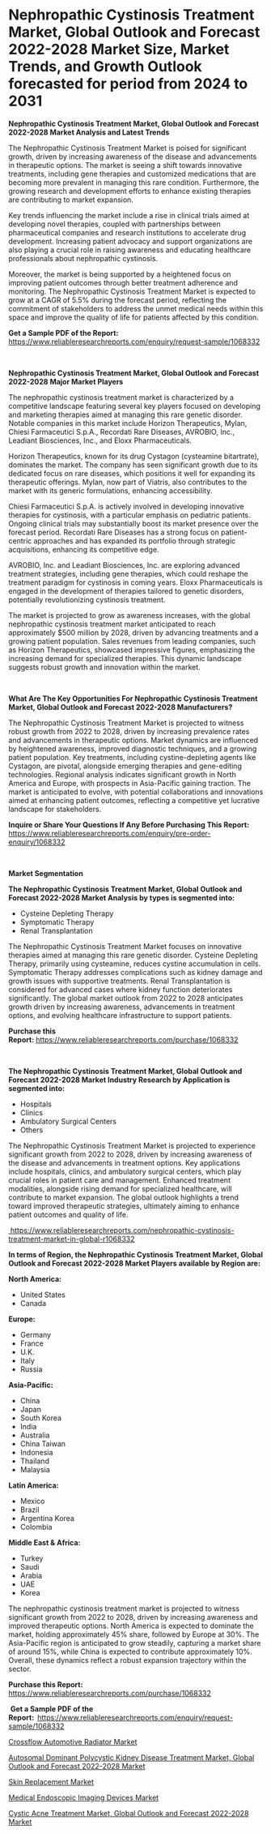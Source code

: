 <p><h1>Nephropathic Cystinosis Treatment Market, Global Outlook and Forecast 2022-2028 Market Size, Market Trends, and Growth Outlook forecasted for period from 2024 to 2031</h1></p><p><strong>Nephropathic Cystinosis Treatment Market, Global Outlook and Forecast 2022-2028 Market Analysis and Latest Trends</strong></p>
<p><p>The Nephropathic Cystinosis Treatment Market is poised for significant growth, driven by increasing awareness of the disease and advancements in therapeutic options. The market is seeing a shift towards innovative treatments, including gene therapies and customized medications that are becoming more prevalent in managing this rare condition. Furthermore, the growing research and development efforts to enhance existing therapies are contributing to market expansion.</p><p>Key trends influencing the market include a rise in clinical trials aimed at developing novel therapies, coupled with partnerships between pharmaceutical companies and research institutions to accelerate drug development. Increasing patient advocacy and support organizations are also playing a crucial role in raising awareness and educating healthcare professionals about nephropathic cystinosis.</p><p>Moreover, the market is being supported by a heightened focus on improving patient outcomes through better treatment adherence and monitoring. The Nephropathic Cystinosis Treatment Market is expected to grow at a CAGR of 5.5% during the forecast period, reflecting the commitment of stakeholders to address the unmet medical needs within this space and improve the quality of life for patients affected by this condition.</p></p>
<p><strong>Get a Sample PDF of the Report:&nbsp;</strong> <a href="https://www.reliableresearchreports.com/enquiry/request-sample/1068332">https://www.reliableresearchreports.com/enquiry/request-sample/1068332</a></p>
<p>&nbsp;</p>
<p><strong>Nephropathic Cystinosis Treatment Market, Global Outlook and Forecast 2022-2028 Major Market Players</strong></p>
<p><p>The nephropathic cystinosis treatment market is characterized by a competitive landscape featuring several key players focused on developing and marketing therapies aimed at managing this rare genetic disorder. Notable companies in this market include Horizon Therapeutics, Mylan, Chiesi Farmaceutici S.p.A., Recordati Rare Diseases, AVROBIO, Inc., Leadiant Biosciences, Inc., and Eloxx Pharmaceuticals.</p><p>Horizon Therapeutics, known for its drug Cystagon (cysteamine bitartrate), dominates the market. The company has seen significant growth due to its dedicated focus on rare diseases, which positions it well for expanding its therapeutic offerings. Mylan, now part of Viatris, also contributes to the market with its generic formulations, enhancing accessibility.</p><p>Chiesi Farmaceutici S.p.A. is actively involved in developing innovative therapies for cystinosis, with a particular emphasis on pediatric patients. Ongoing clinical trials may substantially boost its market presence over the forecast period. Recordati Rare Diseases has a strong focus on patient-centric approaches and has expanded its portfolio through strategic acquisitions, enhancing its competitive edge.</p><p>AVROBIO, Inc. and Leadiant Biosciences, Inc. are exploring advanced treatment strategies, including gene therapies, which could reshape the treatment paradigm for cystinosis in coming years. Eloxx Pharmaceuticals is engaged in the development of therapies tailored to genetic disorders, potentially revolutionizing cystinosis treatment.</p><p>The market is projected to grow as awareness increases, with the global nephropathic cystinosis treatment market anticipated to reach approximately $500 million by 2028, driven by advancing treatments and a growing patient population. Sales revenues from leading companies, such as Horizon Therapeutics, showcased impressive figures, emphasizing the increasing demand for specialized therapies. This dynamic landscape suggests robust growth and innovation within the market.</p></p>
<p>&nbsp;</p>
<p><strong>What Are The Key Opportunities For Nephropathic Cystinosis Treatment Market, Global Outlook and Forecast 2022-2028 Manufacturers?</strong></p>
<p><p>The Nephropathic Cystinosis Treatment Market is projected to witness robust growth from 2022 to 2028, driven by increasing prevalence rates and advancements in therapeutic options. Market dynamics are influenced by heightened awareness, improved diagnostic techniques, and a growing patient population. Key treatments, including cystine-depleting agents like Cystagon, are pivotal, alongside emerging therapies and gene-editing technologies. Regional analysis indicates significant growth in North America and Europe, with prospects in Asia-Pacific gaining traction. The market is anticipated to evolve, with potential collaborations and innovations aimed at enhancing patient outcomes, reflecting a competitive yet lucrative landscape for stakeholders.</p></p>
<p><strong>Inquire or Share Your Questions If Any Before Purchasing This Report:</strong> <a href="https://www.reliableresearchreports.com/enquiry/pre-order-enquiry/1068332">https://www.reliableresearchreports.com/enquiry/pre-order-enquiry/1068332</a></p>
<p>&nbsp;</p>
<p><strong>Market Segmentation</strong></p>
<p><strong>The Nephropathic Cystinosis Treatment Market, Global Outlook and Forecast 2022-2028 Market Analysis by types is segmented into:</strong></p>
<p><ul><li>Cysteine Depleting Therapy</li><li>Symptomatic Therapy</li><li>Renal Transplantation</li></ul></p>
<p><p>The Nephropathic Cystinosis Treatment Market focuses on innovative therapies aimed at managing this rare genetic disorder. Cysteine Depleting Therapy, primarily using cysteamine, reduces cystine accumulation in cells. Symptomatic Therapy addresses complications such as kidney damage and growth issues with supportive treatments. Renal Transplantation is considered for advanced cases where kidney function deteriorates significantly. The global market outlook from 2022 to 2028 anticipates growth driven by increasing awareness, advancements in treatment options, and evolving healthcare infrastructure to support patients.</p></p>
<p><strong>Purchase this Report:&nbsp;</strong><a href="https://www.reliableresearchreports.com/purchase/1068332">https://www.reliableresearchreports.com/purchase/1068332</a></p>
<p>&nbsp;</p>
<p><strong>The Nephropathic Cystinosis Treatment Market, Global Outlook and Forecast 2022-2028 Market Industry Research by Application is segmented into:</strong></p>
<p><ul><li>Hospitals</li><li>Clinics</li><li>Ambulatory Surgical Centers</li><li>Others</li></ul></p>
<p><p>The Nephropathic Cystinosis Treatment Market is projected to experience significant growth from 2022 to 2028, driven by increasing awareness of the disease and advancements in treatment options. Key applications include hospitals, clinics, and ambulatory surgical centers, which play crucial roles in patient care and management. Enhanced treatment modalities, alongside rising demand for specialized healthcare, will contribute to market expansion. The global outlook highlights a trend toward improved therapeutic strategies, ultimately aiming to enhance patient outcomes and quality of life.</p></p>
<p><a href="https://www.reliableresearchreports.com/nephropathic-cystinosis-treatment-market-in-global-r1068332">&nbsp;https://www.reliableresearchreports.com/nephropathic-cystinosis-treatment-market-in-global-r1068332</a></p>
<p><strong>In terms of Region, the Nephropathic Cystinosis Treatment Market, Global Outlook and Forecast 2022-2028 Market Players available by Region are:</strong></p>
<p>
    <p> <strong> North America: </strong>
        <ul>
            <li>United States</li>
            <li>Canada</li>
        </ul>
        </p> 
    <p> <strong> Europe: </strong>
        <ul>
            <li>Germany</li>
            <li>France</li>
            <li>U.K.</li>
            <li>Italy</li>
            <li>Russia</li>
        </ul>
        </p> 
    <p> <strong> Asia-Pacific: </strong>
        <ul>
            <li>China</li>
            <li>Japan</li>
            <li>South Korea</li>
            <li>India</li>
            <li>Australia</li>
            <li>China Taiwan</li>
            <li>Indonesia</li>
            <li>Thailand</li>
            <li>Malaysia</li>
        </ul>
        </p> 
    <p> <strong> Latin America: </strong>
        <ul>
            <li>Mexico</li>
            <li>Brazil</li>
            <li>Argentina Korea</li>
            <li>Colombia</li>
        </ul>
        </p> 
    <p> <strong> Middle East & Africa: </strong>
        <ul>
            <li>Turkey</li>
            <li>Saudi</li>
            <li>Arabia</li>
            <li>UAE</li>
            <li>Korea</li>
        </ul>
    </p>
    </p>
<p><p>The nephropathic cystinosis treatment market is projected to witness significant growth from 2022 to 2028, driven by increasing awareness and improved therapeutic options. North America is expected to dominate the market, holding approximately 45% share, followed by Europe at 30%. The Asia-Pacific region is anticipated to grow steadily, capturing a market share of around 15%, while China is expected to contribute approximately 10%. Overall, these dynamics reflect a robust expansion trajectory within the sector.</p></p>
<p><strong>Purchase this Report: </strong><a href="https://www.reliableresearchreports.com/purchase/1068332">https://www.reliableresearchreports.com/purchase/1068332</a></p>
<p>&nbsp;<strong>Get a Sample PDF of the Report:&nbsp;&nbsp;</strong><a href="https://www.reliableresearchreports.com/enquiry/request-sample/1068332">https://www.reliableresearchreports.com/enquiry/request-sample/1068332</a></p>
<p><strong></strong></p>
<p><p><a href="https://issuu.com/reportprime-2/docs/crossflow-automotive-radiator-marke_5f87a92d623612">Crossflow Automotive Radiator Market</a></p><p><a href="https://github.com/yazulaeha/Market-Research-Report-List-2/blob/main/autosomal-dominant-polycystic-kidney-disease-treatment-market-global-outlook-and-forecast-2022-2028-market.md">Autosomal Dominant Polycystic Kidney Disease Treatment Market, Global Outlook and Forecast 2022-2028 Market</a></p><p><a href="https://www.linkedin.com/pulse/skin-replacement-market-indicators-size-regional-breakdown-player-fuzhe?trackingId=3deGQ3bNQL2EV9JZSO%2BeKg%3D%3D">Skin Replacement Market</a></p><p><a href="https://medium.com/@jacob.gibson4568/analyzing-medical-endoscopic-imaging-devices-market-dynamics-and-growth-drivers-and-forecasted-for-a66deab0de3f">Medical Endoscopic Imaging Devices Market</a></p><p><a href="https://github.com/Chiragrp22/Market-Research-Report-List-6/blob/main/cystic-acne-treatment-market-global-outlook-and-forecast-2022-2028-market.md">Cystic Acne Treatment Market, Global Outlook and Forecast 2022-2028 Market</a></p></p>